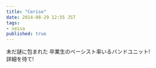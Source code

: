 ```yaml
---
title: "Cerise"
date: 2014-08-29 12:55 JST
tags:
- seisa
published: true
---
```

未だ謎に包まれた 卒業生のベーシスト率いるバンドユニット!  
詳細を待て!
